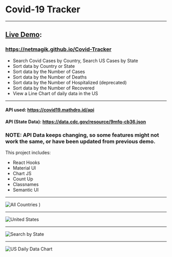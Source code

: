 # Covid-19 Tracker
--- 
## [Live Demo](https://netmagik.github.io/Covid-Tracker):
### https://netmagik.github.io/Covid-Tracker

- Search Covid Cases by Country, Search US Cases by State
- Sort data by Country or State
- Sort data by the Number of Cases
- Sort data by the Number of Deaths
- Sort data by the Number of Hospitalized (deprecated)
- Sort data by the Number of Recovered
- View a Line Chart of daily data in the US

--- 

#### API used: https://covid19.mathdro.id/api
#### API (State Data): https://data.cdc.gov/resource/9mfq-cb36.json

### NOTE: API Data keeps changing, so some features might not work the same, or have been updated from previous demo.

This project includes: 
- React Hooks
- Material UI
- Chart JS
- Count Up
- Classnames
- Semantic UI
--- 
![All Countries](https://user-images.githubusercontent.com/3833560/108412334-bdcb2500-71f7-11eb-9499-fbe57a369b45.png)
)

---
![United States](https://user-images.githubusercontent.com/3833560/108412398-d2a7b880-71f7-11eb-8dfc-088ad550496f.png)

---
![Search by State](https://user-images.githubusercontent.com/3833560/107997640-37bd9d00-6fb1-11eb-84b1-6ec88803566a.png)

---
![US Daily Data Chart](https://user-images.githubusercontent.com/3833560/107997660-4a37d680-6fb1-11eb-9658-571063f7baa7.png)
